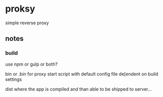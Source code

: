 # proksy
simple reverse proxy


## notes

### build
use npm or gulp or both?

bin or .bin
for proxy start script with default config file de[endent on build settings

dist
where the app is compiled and than able to be shipped to server...
